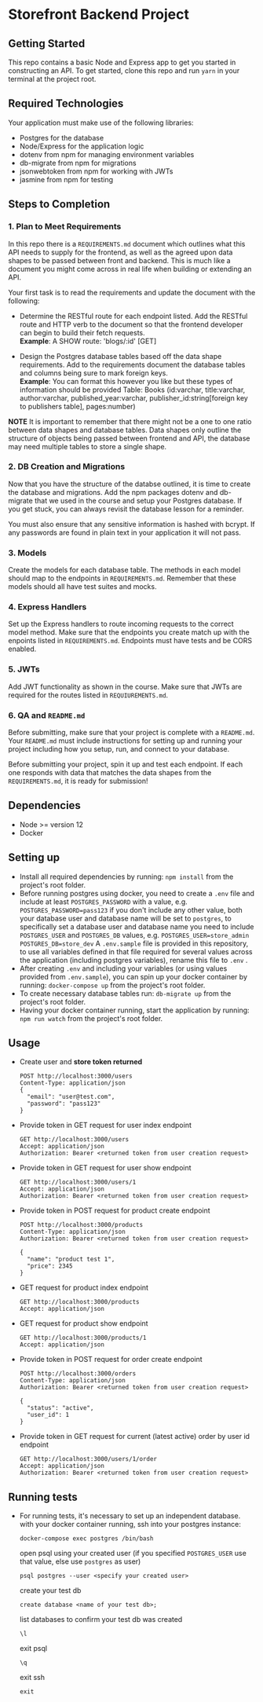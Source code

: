 # Storefront Backend Project

## Getting Started

This repo contains a basic Node and Express app to get you started in constructing an API. To get started, clone this repo and run `yarn` in your terminal at the project root.

## Required Technologies
Your application must make use of the following libraries:
- Postgres for the database
- Node/Express for the application logic
- dotenv from npm for managing environment variables
- db-migrate from npm for migrations
- jsonwebtoken from npm for working with JWTs
- jasmine from npm for testing

## Steps to Completion

### 1. Plan to Meet Requirements

In this repo there is a `REQUIREMENTS.md` document which outlines what this API needs to supply for the frontend, as well as the agreed upon data shapes to be passed between front and backend. This is much like a document you might come across in real life when building or extending an API. 

Your first task is to read the requirements and update the document with the following:
- Determine the RESTful route for each endpoint listed. Add the RESTful route and HTTP verb to the document so that the frontend developer can begin to build their fetch requests.    
**Example**: A SHOW route: 'blogs/:id' [GET] 

- Design the Postgres database tables based off the data shape requirements. Add to the requirements document the database tables and columns being sure to mark foreign keys.   
**Example**: You can format this however you like but these types of information should be provided
Table: Books (id:varchar, title:varchar, author:varchar, published_year:varchar, publisher_id:string[foreign key to publishers table], pages:number)

**NOTE** It is important to remember that there might not be a one to one ratio between data shapes and database tables. Data shapes only outline the structure of objects being passed between frontend and API, the database may need multiple tables to store a single shape. 

### 2.  DB Creation and Migrations

Now that you have the structure of the databse outlined, it is time to create the database and migrations. Add the npm packages dotenv and db-migrate that we used in the course and setup your Postgres database. If you get stuck, you can always revisit the database lesson for a reminder. 

You must also ensure that any sensitive information is hashed with bcrypt. If any passwords are found in plain text in your application it will not pass.

### 3. Models

Create the models for each database table. The methods in each model should map to the endpoints in `REQUIREMENTS.md`. Remember that these models should all have test suites and mocks.

### 4. Express Handlers

Set up the Express handlers to route incoming requests to the correct model method. Make sure that the endpoints you create match up with the enpoints listed in `REQUIREMENTS.md`. Endpoints must have tests and be CORS enabled. 

### 5. JWTs

Add JWT functionality as shown in the course. Make sure that JWTs are required for the routes listed in `REQUIUREMENTS.md`.

### 6. QA and `README.md`

Before submitting, make sure that your project is complete with a `README.md`. Your `README.md` must include instructions for setting up and running your project including how you setup, run, and connect to your database. 

Before submitting your project, spin it up and test each endpoint. If each one responds with data that matches the data shapes from the `REQUIREMENTS.md`, it is ready for submission!

## Dependencies
- Node >= version 12
- Docker

## Setting up
- Install all required dependencies by running: `npm install` from the project's root folder.
- Before running postgres using docker, you need to create a `.env` file and include at least `POSTGRES_PASSWORD` with a value, e.g.
`POSTGRES_PASSWORD=pass123` if you don't include any other value, both your database user and database name will be set to `postgres`,
to specifically set a database user and database name you need to include `POSTGRES_USER` and `POSTGRES_DB` values, 
e.g. `POSTGRES_USER=store_admin` `POSTGRES_DB=store_dev`
  A `.env.sample` file is provided in this repository, to use all variables defined in that file required for several values across 
  the application (including postgres variables), rename this file to `.env` .
- After creating `.env` and including your variables (or using values provided from `.env.sample`), you can spin up your 
  docker container by running: `docker-compose up` from the project's root folder.
- To create necessary database tables run: `db-migrate up` from the project's root folder.
- Having your docker container running, start the application by running: `npm run watch` from the project's root folder.

## Usage
- Create user and **store token returned**
  ```
  POST http://localhost:3000/users
  Content-Type: application/json
  {
    "email": "user@test.com",
    "password": "pass123"
  }
  ```
- Provide token in GET request for user index endpoint
  ```
  GET http://localhost:3000/users
  Accept: application/json
  Authorization: Bearer <returned token from user creation request>
  ```
- Provide token in GET request for user show endpoint
  ```
  GET http://localhost:3000/users/1
  Accept: application/json
  Authorization: Bearer <returned token from user creation request>
  ```
- Provide token in POST request for product create endpoint
  ```
  POST http://localhost:3000/products
  Content-Type: application/json
  Authorization: Bearer <returned token from user creation request>
  
  {
    "name": "product test 1",
    "price": 2345
  }
  ```
- GET request for product index endpoint
  ```
  GET http://localhost:3000/products
  Accept: application/json
  ```
- GET request for product show endpoint
  ```
  GET http://localhost:3000/products/1
  Accept: application/json
  ```
- Provide token in POST request for order create endpoint
  ```
  POST http://localhost:3000/orders
  Content-Type: application/json
  Authorization: Bearer <returned token from user creation request>
  
  {
    "status": "active",
    "user_id": 1
  }
  ```
- Provide token in GET request for current (latest active) order by user id endpoint
  ```
  GET http://localhost:3000/users/1/order
  Accept: application/json
  Authorization: Bearer <returned token from user creation request>
  ```

## Running tests
- For running tests, it's necessary to set up an independent database.
    with your docker container running, ssh into your postgres instance:
    ```
    docker-compose exec postgres /bin/bash
    ```
    
    open psql using your created user (if you specified `POSTGRES_USER` use that value, else use `postgres` as user)
    ```
    psql postgres --user <specify your created user>
    ```
    
    create your test db
    ```
    create database <name of your test db>;
    ```

    list databases to confirm your test db was created
    ```
    \l
    ```
    
    exit psql
    ```
    \q
    ```
    
    exit ssh
    ```
    exit
    ```